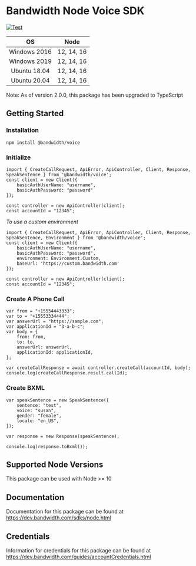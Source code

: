 # Bandwidth Node Voice SDK

[![Test](https://github.com/Bandwidth/node-voice/actions/workflows/test.yml/badge.svg)](https://github.com/Bandwidth/node-voice/actions/workflows/test.yml)

| **OS** | **Node** |
|:---:|:---:|
| Windows 2016 | 12, 14, 16 |
| Windows 2019 | 12, 14, 16 |
| Ubuntu 18.04 | 12, 14, 16 |
| Ubuntu 20.04 | 12, 14, 16 |


Note: As of version 2.0.0, this package has been upgraded to TypeScript

## Getting Started

### Installation

```
npm install @bandwidth/voice
```

### Initialize

```
import { CreateCallRequest, ApiError, ApiController, Client, Response, SpeakSentence } from '@bandwidth/voice';
const client = new Client({
    basicAuthUserName: "username",
    basicAuthPassword: "password"
});

const controller = new ApiController(client);
const accountId = "12345";
```

*To use a custom environment*
```
import { CreateCallRequest, ApiError, ApiController, Client, Response, SpeakSentence, Environment } from '@bandwidth/voice';
const client = new Client({
    basicAuthUserName: "username",
    basicAuthPassword: "password",
    environment: Environment.Custom,
    baseUrl: 'https://custom.bandwidth.com'
});

const controller = new ApiController(client);
const accountId = "12345";
```

### Create A Phone Call

```
var from = "+15554443333";
var to = "+15553334444";
var answerUrl = "https://sample.com";
var applicationId = "3-a-b-c";
var body = {
    from: from,
    to: to,
    answerUrl: answerUrl,
    applicationId: applicationId,
};

var createCallResponse = await controller.createCall(accountId, body);
console.log(createCallResponse.result.callId);
```

### Create BXML

```
var speakSentence = new SpeakSentence({
    sentence: "test",
    voice: "susan",
    gender: "female",
    locale: "en_US",
});

var response = new Response(speakSentence);

console.log(response.toBxml());
```

## Supported Node Versions

This package can be used with Node >= 10

## Documentation

Documentation for this package can be found at https://dev.bandwidth.com/sdks/node.html

## Credentials

Information for credentials for this package can be found at https://dev.bandwidth.com/guides/accountCredentials.html
